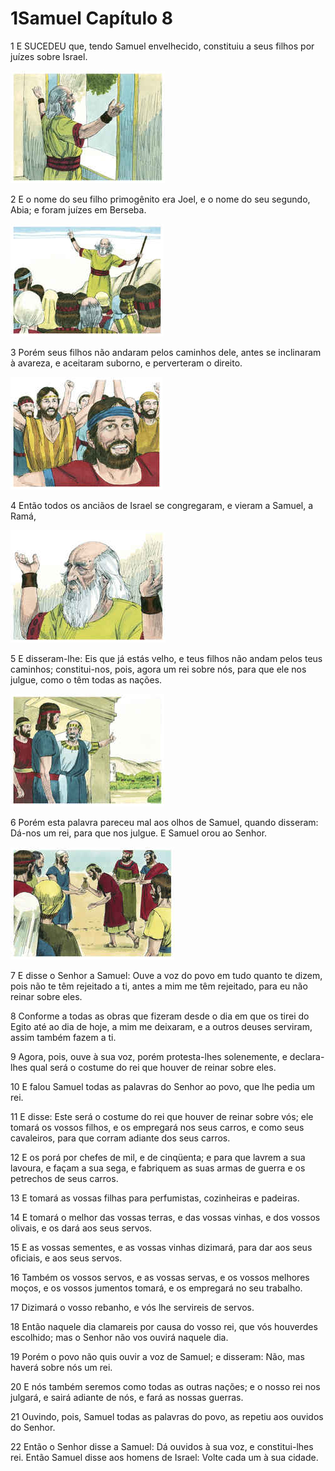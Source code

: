 # 1Samuel Capítulo 8

1	E SUCEDEU que, tendo Samuel envelhecido, constituiu a seus filhos por juízes sobre Israel.

![](.img/09_1Sa_08_01_RG.jpg)

2	E o nome do seu filho primogênito era Joel, e o nome do seu segundo, Abia; e foram juízes em Berseba.

![](.img/09_1Sa_08_02_RG.jpg)

3	Porém seus filhos não andaram pelos caminhos dele, antes se inclinaram à avareza, e aceitaram suborno, e perverteram o direito.

![](.img/09_1Sa_08_03_RG.jpg)

4	Então todos os anciãos de Israel se congregaram, e vieram a Samuel, a Ramá,

![](.img/09_1Sa_08_04_RG.jpg)

5	E disseram-lhe: Eis que já estás velho, e teus filhos não andam pelos teus caminhos; constitui-nos, pois, agora um rei sobre nós, para que ele nos julgue, como o têm todas as nações.

![](.img/09_1Sa_08_05_RG.jpg)

6	Porém esta palavra pareceu mal aos olhos de Samuel, quando disseram: Dá-nos um rei, para que nos julgue. E Samuel orou ao Senhor.

![](.img/09_1Sa_08_06_RG.jpg)

7	E disse o Senhor a Samuel: Ouve a voz do povo em tudo quanto te dizem, pois não te têm rejeitado a ti, antes a mim me têm rejeitado, para eu não reinar sobre eles.

8	Conforme a todas as obras que fizeram desde o dia em que os tirei do Egito até ao dia de hoje, a mim me deixaram, e a outros deuses serviram, assim também fazem a ti.

9	Agora, pois, ouve à sua voz, porém protesta-lhes solenemente, e declara-lhes qual será o costume do rei que houver de reinar sobre eles.

10	E falou Samuel todas as palavras do Senhor ao povo, que lhe pedia um rei.

11	E disse: Este será o costume do rei que houver de reinar sobre vós; ele tomará os vossos filhos, e os empregará nos seus carros, e como seus cavaleiros, para que corram adiante dos seus carros.

12	E os porá por chefes de mil, e de cinqüenta; e para que lavrem a sua lavoura, e façam a sua sega, e fabriquem as suas armas de guerra e os petrechos de seus carros.

13	E tomará as vossas filhas para perfumistas, cozinheiras e padeiras.

14	E tomará o melhor das vossas terras, e das vossas vinhas, e dos vossos olivais, e os dará aos seus servos.

15	E as vossas sementes, e as vossas vinhas dizimará, para dar aos seus oficiais, e aos seus servos.

16	Também os vossos servos, e as vossas servas, e os vossos melhores moços, e os vossos jumentos tomará, e os empregará no seu trabalho.

17	Dizimará o vosso rebanho, e vós lhe servireis de servos.

18	Então naquele dia clamareis por causa do vosso rei, que vós houverdes escolhido; mas o Senhor não vos ouvirá naquele dia.

19	Porém o povo não quis ouvir a voz de Samuel; e disseram: Não, mas haverá sobre nós um rei.

20	E nós também seremos como todas as outras nações; e o nosso rei nos julgará, e sairá adiante de nós, e fará as nossas guerras.

21	Ouvindo, pois, Samuel todas as palavras do povo, as repetiu aos ouvidos do Senhor.

22	Então o Senhor disse a Samuel: Dá ouvidos à sua voz, e constitui-lhes rei. Então Samuel disse aos homens de Israel: Volte cada um à sua cidade.

